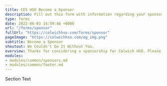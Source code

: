 ```yaml
---
title: CES HSO Become a Sponsor
description: Fill out this form with information regarding your sponsorship.
type: forms
date: 2022-06-03 14:59:46 +0000
url: "/forms/sponsor"
fullUrl: "https://colwichhso.com/forms/sponsor"
pageImage: "https://colwichhso.com/og_img.png"
subtitle: Become a Sponsor
shoutout: We Couldn't Do It Without You.
overview: Thanks for considering a sponsorship for Colwich HSO. Please fill out the form below with your company and sponsorship information.
modules:
- modules/common/sponsors.md
- modules/common/footer.md
---
```

Section Text
